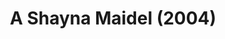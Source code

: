 ---
layout: shows
title: A Shayna Maidel (2004)
category: 
details:
  Theatre: Theatre Jacksonville
showtimes: 
cast:
crew:
  Director: Michael Lipp
external_links:
---
